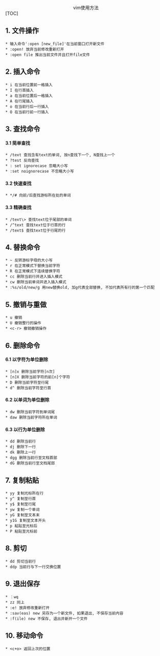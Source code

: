 <center> vim使用方法</center>  
[TOC]

## 1. 文件操作

    * 输入命令':open [new_file]'在当前窗口打开新文件  
    * :open! 放弃当前修改重新打开  
    * :open file 推出当前文件并且打开file文件

## 2. 插入命令

    * i 在当前位置前一格插入
    * I 在行首插入
    * a 在当前位置后一格插入
    * A 在行尾插入
    * o 在当前行后一行插入
    * O 在当前行前一行插入  

## 3. 查找命令

#### 3.1 简单查找

    * /text 查找含有text的单词, 按n查找下一个, N查找上一个
    * ?test 反向查找
    * : set ignorecase 忽略大小写
    * :set noignorecase 不忽略大小写  

#### 3.2 快速查找

    * */# 向前/后查找游标所在处的单词

#### 3.3 精确查找

    * /text\> 查找text位于尾部的单词
    * /^text 查找text位于行首的行
    * /text$ 查找text位于行尾的行

## 4. 替换命令

    * ~ 反转游标字母的大小写
    * r 在正常模式下替换当前字符
    * R 在正常模式下连续替换字符
    * cc 删除当前行并进入插入模式
    * cw 删除当前单词并进入插入模式
    * :%s/old/new/g 用new替换old, 加g代表全部替换, 不加代表所有行的第一个匹配  

## 5. 撤销与重做

    * u 撤销
    * U 撤销整行的操作
    * <c-r> 撤销撤销操作  

## 6. 删除命令

#### 6.1 以字符为单位删除

    * [n]x 删除当前字符[n次]  
    * [n]X 删除当前字符的前[n]个字符
    * D 删除当前字符至行尾  
    * d^ 删除当前字符至行首

#### 6.2 以单词为单位删除

    * dw 删除当前字符到单词尾
    * daw 删除当前字符所在单词  

#### 6.3 以行为单位删除

    * dd 删除当前行
    * dj 删除下一行
    * dk 删除上一行
    * dgg 删除当前行至文档首部
    * dG 删除当前行至文档尾部

## 7. 复制粘贴

    * yy 复制光标所在行  
    * y^ 复制至行首  
    * y$ 复制至行尾  
    * yw 复制一个单词
    * yG 复制至文本末
    * y1G 复制至文本开头 
    * p 粘贴至光标后
    * P 粘贴至光标前 

## 8. 剪切

    * dd 剪切当前行
    * ddp 当前行与下一行交换位置

## 9. 退出保存

    * ：wq 
    * zz 同上  
    * :e! 放弃修改重新打开
    * :sav(eas) new 另存为一个新文件, 如果退出, 不保存当前内容  
    * :f(ile) new 不保存, 退出并新开一个文件  

## 10. 移动命令

    * <c+o> 返回上次的位置
